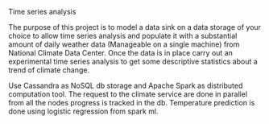 Time series analysis

The purpose of this project is to model a data sink on a data storage of your choice to allow time series analysis and populate it with a substantial amount of daily weather data (Manageable on a single machine) from National Climate Data Center. Once the data is in place carry out an experimental time series analysis to get some descriptive statistics about a trend of climate change.

Use Cassandra as NoSQL db storage and Apache Spark as distributed computation tool.
The request to the climate service are done in parallel from all the nodes progress is tracked in the db.
Temperature prediction is done using logistic regression from spark ml.


